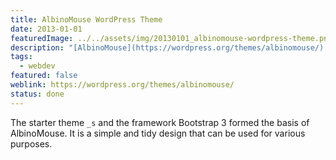```yaml
---
title: AlbinoMouse WordPress Theme
date: 2013-01-01
featuredImage: ../../assets/img/20130101_albinomouse-wordpress-theme.png
description: "[AlbinoMouse](https://wordpress.org/themes/albinomouse/) was my first WordPress theme, which I developed and made available in the official directory on wordpress.org."
tags:
  - webdev
featured: false
weblink: https://wordpress.org/themes/albinomouse/
status: done
---
```

The starter theme `_s` and the framework Bootstrap 3 formed the basis of AlbinoMouse. It is a simple and tidy design that can be used for various purposes.
